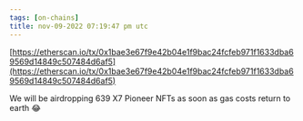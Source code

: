 ```yaml
---
tags: [on-chains]
title: nov-09-2022 07:19:47 pm utc
---
```


[https://etherscan.io/tx/0x1bae3e67f9e42b04e1f9bac24fcfeb971f1633dba69569d14849c507484d6af5](https://etherscan.io/tx/0x1bae3e67f9e42b04e1f9bac24fcfeb971f1633dba69569d14849c507484d6af5)

We will be airdropping 639 X7 Pioneer NFTs as soon as gas costs return to earth 😂
